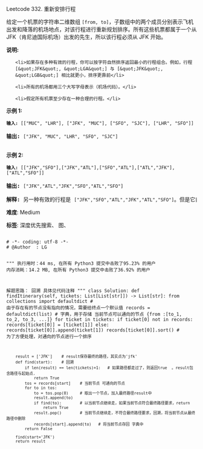 Leetcode 332. 重新安排行程
<p>给定一个机票的字符串二维数组 <code>[from, to]</code>，子数组中的两个成员分别表示飞机出发和降落的机场地点，对该行程进行重新规划排序。所有这些机票都属于一个从 JFK（肯尼迪国际机场）出发的先生，所以该行程必须从 JFK 开始。</p>


<p><strong>说明:</strong></p>



<ol>

	<li>如果存在多种有效的行程，你可以按字符自然排序返回最小的行程组合。例如，行程 [&quot;JFK&quot;, &quot;LGA&quot;] 与 [&quot;JFK&quot;, &quot;LGB&quot;] 相比就更小，排序更靠前</li>

	<li>所有的机场都用三个大写字母表示（机场代码）。</li>

	<li>假定所有机票至少存在一种合理的行程。</li>

</ol>



<p><strong>示例 1:</strong></p>



<pre><code><strong>输入: </strong></code><code>[[&quot;MUC&quot;, &quot;LHR&quot;], [&quot;JFK&quot;, &quot;MUC&quot;], [&quot;SFO&quot;, &quot;SJC&quot;], [&quot;LHR&quot;, &quot;SFO&quot;]]</code>

<strong>输出: </strong><code>[&quot;JFK&quot;, &quot;MUC&quot;, &quot;LHR&quot;, &quot;SFO&quot;, &quot;SJC&quot;]</code>

</pre>



<p><strong>示例 2:</strong></p>



<pre><code><strong>输入: </strong></code><code>[[&quot;JFK&quot;,&quot;SFO&quot;],[&quot;JFK&quot;,&quot;ATL&quot;],[&quot;SFO&quot;,&quot;ATL&quot;],[&quot;ATL&quot;,&quot;JFK&quot;],[&quot;ATL&quot;,&quot;SFO&quot;]]</code>

<strong>输出: </strong><code>[&quot;JFK&quot;,&quot;ATL&quot;,&quot;JFK&quot;,&quot;SFO&quot;,&quot;ATL&quot;,&quot;SFO&quot;]</code>

<strong>解释: </strong>另一种有效的行程是&nbsp;<code>[&quot;JFK&quot;,&quot;SFO&quot;,&quot;ATL&quot;,&quot;JFK&quot;,&quot;ATL&quot;,&quot;SFO&quot;]</code>。但是它自然排序更大更靠后。</pre>





 **难度**: Medium



 **标签**: 深度优先搜索、 图、 





<div class="hcb_wrap">
<pre class="prism undefined-numbers lang-python" data-lang="Python"><code>
# -*- coding: utf-8 -*-
# @Author  : LG

"""
执行用时：44 ms, 在所有 Python3 提交中击败了95.23% 的用户
内存消耗：14.2 MB, 在所有 Python3 提交中击败了36.92% 的用户

解题思路：
    回溯
    具体见代码注释
"""
class Solution:
    def findItinerary(self, tickets: List[List[str]]) -> List[str]:
        from collections import defaultdict # 由于存在有的节点没有指向的情况，需要给终点一个默认值
        records = defaultdict(list) # 字典，用于存储 当前节点可以通向的节点 {from :[to_1, to_2, to_3, ...]}
        for ticket in tickets:
            if ticket[0] not in records:
                records[ticket[0]] = [ticket[1]]
            else:
                records[ticket[0]].append(ticket[1])
                records[ticket[0]].sort()   # 为了方便处理，对通向的节点进行一个排序

        result = ['JFK']    # result保存最终的路径，其实点为'jfk'
        def find(start):    # 回溯
            if len(result) == len(tickets)+1:   # 如果路径都走过了，则返回true  。result包含路径与起始点.
                return True
            tos = records[start]    # 当前节点 可通向的节点
            for to in tos:
                to = tos.pop(0)     # 取出一个节点，加入最终路径result中
                result.append(to)
                if find(to):        # 以当前节点继续走，如果当前节点符合最终路径要求，return
                    return True
                result.pop()        # 当前节点继续走，不符合最终路径要求，回溯，将当前节点从最终路径中删除
                records[start].append(to)   # 将当前节点存回 字典中
            return False

        find(start='JFK')
        return result
</code></pre></div>
